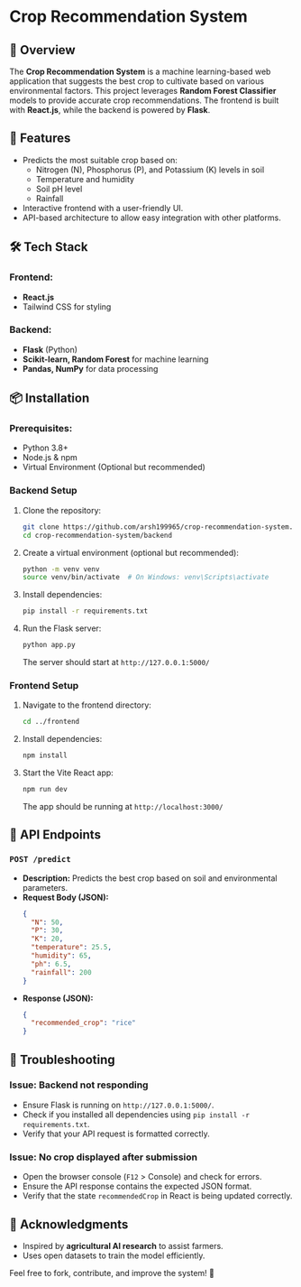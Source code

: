 # Crop Recommendation System

## 🌱 Overview

The **Crop Recommendation System** is a machine learning-based web application that suggests the best crop to cultivate based on various environmental factors. This project leverages **Random Forest Classifier** models to provide accurate crop recommendations. The frontend is built with **React.js**, while the backend is powered by **Flask**.

## 🚀 Features

- Predicts the most suitable crop based on:
  - Nitrogen (N), Phosphorus (P), and Potassium (K) levels in soil
  - Temperature and humidity
  - Soil pH level
  - Rainfall
- Interactive frontend with a user-friendly UI.
- API-based architecture to allow easy integration with other platforms.

## 🛠 Tech Stack

### Frontend:

- **React.js**
- Tailwind CSS for styling

### Backend:

- **Flask** (Python)
- **Scikit-learn, Random Forest** for machine learning
- **Pandas, NumPy** for data processing

## 📦 Installation

### Prerequisites:

- Python 3.8+
- Node.js & npm
- Virtual Environment (Optional but recommended)

### Backend Setup

1. Clone the repository:
   ```bash
   git clone https://github.com/arsh199965/crop-recommendation-system.git
   cd crop-recommendation-system/backend
   ```
2. Create a virtual environment (optional but recommended):
   ```bash
   python -m venv venv
   source venv/bin/activate  # On Windows: venv\Scripts\activate
   ```
3. Install dependencies:
   ```bash
   pip install -r requirements.txt
   ```
4. Run the Flask server:
   ```bash
   python app.py
   ```
   The server should start at `http://127.0.0.1:5000/`

### Frontend Setup

1. Navigate to the frontend directory:
   ```bash
   cd ../frontend
   ```
2. Install dependencies:
   ```bash
   npm install
   ```
3. Start the Vite React app:
   ```bash
   npm run dev
   ```
   The app should be running at `http://localhost:3000/`

## 🔗 API Endpoints

### `POST /predict`

- **Description:** Predicts the best crop based on soil and environmental parameters.
- **Request Body (JSON):**
  ```json
  {
    "N": 50,
    "P": 30,
    "K": 20,
    "temperature": 25.5,
    "humidity": 65,
    "ph": 6.5,
    "rainfall": 200
  }
  ```
- **Response (JSON):**
  ```json
  {
    "recommended_crop": "rice"
  }
  ```

## 🧐 Troubleshooting

### Issue: Backend not responding

- Ensure Flask is running on `http://127.0.0.1:5000/`.
- Check if you installed all dependencies using `pip install -r requirements.txt`.
- Verify that your API request is formatted correctly.

### Issue: No crop displayed after submission

- Open the browser console (`F12` > Console) and check for errors.
- Ensure the API response contains the expected JSON format.
- Verify that the state `recommendedCrop` in React is being updated correctly.

## 🌟 Acknowledgments

- Inspired by **agricultural AI research** to assist farmers.
- Uses open datasets to train the model efficiently.

Feel free to fork, contribute, and improve the system! 🚀

